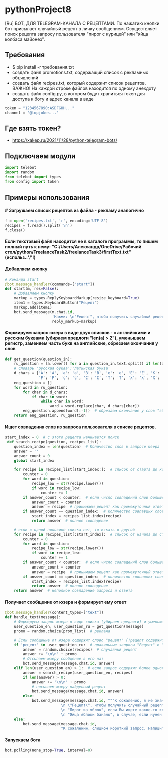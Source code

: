 # pythonProject8

[Ru] БОТ, ДЛЯ TELEGRAM-КАНАЛА С РЕЦЕПТАМИ. По нажатию кнопки бот присылает случайный рецепт в личку сообщением.
Осуществляет поиск рецепта запросу пользователя "пирог с курицей" или "яйца колбаса майонез".

## Требования

* $ pip install -r требования.txt
* создать файл promotions.txt, содержащий список с рекламных объявлений
* создать файл recipes.txt, который содержит список рецептов. ВАЖНО! На каждой строке файлов находится по одному
  анекдоту
* создать файл config.py, в котором будут храниться токен для доступа к боту и адрес канала в виде

```python
token = "1234567890:ASDFGHH..."
channel = '@topjokes...'
```

## Где взять токен?

* https://xakep.ru/2021/11/28/python-telegram-bots/

## Подключаем модули

```python
import telebot
import random
from telebot import types
from config import token
```

## Примеры использования

#### # Загружаем список рецептов из файла - рекламу аналогично

```python
f = open('recipes.txt', 'r', encoding='UTF-8')
recipes = f.read().split('\n')
f.close()
```

#### Если текстовый файл находится не в каталоге программы, то пишем полный путь к нему: "C:/Users/Александр/OneDrive/Рабочий стол/python/FreelanceTask2/freelanceTask3/firstText.txt" (использ.:'/'!)

#### Добавляем кнопку

```python
# Команда start
@bot.message_handler(commands=["start"])
def start(m, res=False):
    # Добавляем кнопку
    markup = types.ReplyKeyboardMarkup(resize_keyboard=True)
    item1 = types.KeyboardButton("Рецепт")
    markup.add(item1)
    bot.send_message(m.chat.id,
                     'Нажми: \n"Рецепт", чтобы получить случайный рецепт или "Пирог из яблок", если Вы ищете какое-то конкретное блюдо',
                     reply_markup=markup)
```

#### Формируем запрос юзера в виде двух списков - с английскими и русским буквами (убираем предлоги "len(a) > 2"), уменьшаем регистр, заменяем часть букв на английские, обрезаем окончания у слов

```python
def get_question(question_in):
    ru_question = [a.lower() for a in question_in.text.split() if len(a) > 2]
    # словарь 'русская буква':'латинская буква'
    d_chars = {'А': 'A', 'а': 'a', 'В': 'B', 'е': 'e', 'Е': 'E', 'К': 'K', 'М': 'M', 'Н': 'H', 'о': 'o', 'О': 'O',
               'Р': 'P', 'с': 'c', 'С': 'C', 'Т': 'T', 'х': 'x', 'Х': 'X'}
    eng_question = []
    for word in ru_question:
        for char in d_chars:
            if char in word:
                while char in word:
                    word = word.replace(char, d_chars[char])
        eng_question.append(word[:-1])  # обрезаем окончание у слов "яблоки" -> "яблок"
    return eng_question, ru_question
```

#### Ищет совпадения слов из запроса пользователя в списке рецептов.
```python
start_index = 0  # с этого рецепта начинается поиск
 def search_recipe(question, recipes_list):
    question_index = len(question)  # Количество слов в запросе юзера
    answer = ''
    answer_count = 0
    global start_index

    for recipe in recipes_list[start_index:]:  # список от старта до конца
        counter = 0
        for word in question:
            recipe_low = str(recipe.lower())
            if word in recipe_low:
                counter += 1
        if answer_count < counter:  # если число совпадений слов больше предыдущего
            answer_count = counter
            answer = recipe  # принимаем рецепт как промежуточный ответ
        if answer_count == question_index:  # количество совпавших слов соответствует запросу
            start_index = recipes_list.index(recipe)
            return answer  # полное совпадение

    # если в одной половине списка нет, то искать в другой
    for recipe in recipes_list[:start_index]:  # список от начала до старта
        counter = 0
        for word in question:
            recipe_low = str(recipe.lower())
            if word in recipe_low:
                counter += 1
        if answer_count < counter:  # если число совпадений слов больше предыдущего
            answer_count = counter
            answer = recipe  # принимаем рецепт как промежуточный ответ
        if answer_count == question_index:  # количество совпавших слов соответствует запросу
            start_index = recipes_list.index(recipe)
            return answer  # полное совпадение
    return answer  # неполное совпадение запроса и ответа
```

#### Получает сообщение от юзера и формирует ему ответ
```python
@bot.message_handler(content_types=["text"])
def handle_text(message):
    # Формируем запрос юзера в виде списка (убираем предлоги) и уменьшаем регистр [английские буквы], [русские]
    user_question_en, user_question_ru = get_question(message)
    promo = random.choice(prom_list)  # реклама

    # Если сообщение от юзера содержит слово "рецепт" (!рецепт содержит английские буквы), выдает ему случайный рецепт
    if 'рецепт' in user_question_ru:  # правильные запросы "Рецепт" и "рецепт"
        answer = random.choice(recipes)  # случайный рецепт
        answer += '\n\n' + promo
        # Отсылаем юзеру сообщение в его чат
        bot.send_message(message.chat.id, answer)
    elif len(user_question_en) > 1:  # если запрос содержит более одного слова
        answer = search_recipe(user_question_en, recipes)
        if len(answer) > 0:
            answer += '\n\n' + promo
            # посылаем юзеру найденный рецепт
            bot.send_message(message.chat.id, answer)
        else:
            bot.send_message(message.chat.id, """К сожалению, я не знаю таких слов. Напишите мне:
                         \n \"Рецепт\", чтобы получить случайный рецепт.
                         \n "Пирог из яблок", если Вы ищете какое-то конкретное блюдо
                         \n "Яйца яблоки бананы", в случае, если нужен совет, что приготовить из конкретных продуктов""")
    else:
        bot.send_message(message.chat.id,
                         "К сожалению, слишком короткий запрос. Напишите подробней: \"Пирог из яблок\"")
```
#### Запускаем бота

```python
bot.polling(none_stop=True, interval=0)
```

